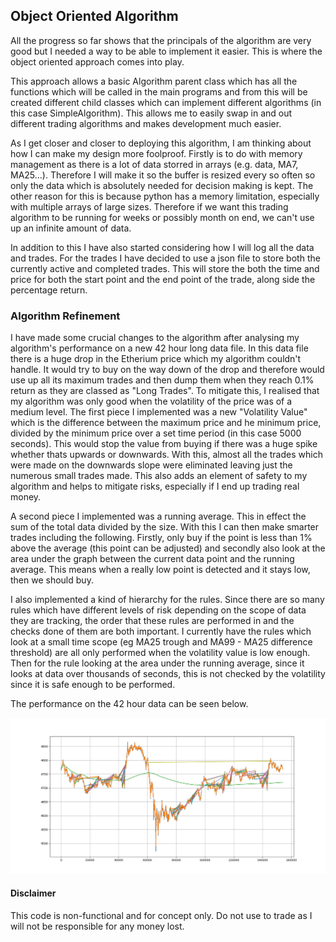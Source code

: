 ## Object Oriented Algorithm

All the progress so far shows that the principals of the algorithm are very good but I needed a way to be able to implement it easier. This is where the object oriented approach comes into play.

This approach allows a basic Algorithm parent class which has all the functions which will be called in the main programs and from this will be created different child classes which can implement different algorithms (in this case SimpleAlgorithm). This allows me to easily swap in and out different trading algorithms and makes development much easier. 

As I get closer and closer to deploying this algorithm, I am thinking about how I can make my design more foolproof. Firstly is to do with memory management as there is a lot of data storred in arrays (e.g. data, MA7, MA25...). Therefore I will make it so the buffer is resized every so often so only the data which is absolutely needed for decision making is kept. The other reason for this is because python has a memory limitation, especially with multiple arrays of large sizes. Therefore if we want this trading algorithm to be running for weeks or possibly month on end, we can't use up an infinite amount of data.

In addition to this I have also started considering how I will log all the data and trades. For the trades I have decided to use a json file to store both the currently active and completed trades. This will store the both the time and price for both the start point and the end point of the trade, along side the percentage return.

### Algorithm Refinement

I have made some crucial changes to the algorithm after analysing my algorithm's performance on a new 42 hour long data file. In this data file there is a huge drop in the Etherium price which my algorithm couldn't handle. It would try to buy on the way down of the drop and therefore would use up all its maximum trades and then dump them when they reach 0.1% return as they are classed as "Long Trades". To mitigate this, I realised that my algorithm was only good when the volatility of the price was of a medium level. The first piece I implemented was a new "Volatility Value" which is the difference between the maximum price and he minimum price, divided by the minimum price over a set time period (in this case 5000 seconds). This would stop the value from buying if there was a huge spike whether thats upwards or downwards. With this, almost all the trades which were made on the downwards slope were eliminated leaving just the numerous small trades made. This also adds an element of safety to my algorithm and helps to mitigate risks, especially if I end up trading real money.

A second piece I implemented was a running average. This in effect the sum of the total data divided by the size. With this I can then make smarter trades including the following. Firstly, only buy if the point is less than 1% above the average (this point can be adjusted) and secondly also look at the area under the graph between the current data point and the running average. This means when a really low point is detected and it stays low, then we should buy.

I also implemented a kind of hierarchy for the rules. Since there are so many rules which have different levels of risk depending on the scope of data they are tracking, the order that these rules are performed in and the checks done of them are both important. I currently have the rules which look at a small time scope (eg MA25 trough and MA99 - MA25 difference threshold) are all only performed when the volatility value is low enough. Then for the rule looking at the area under the running average, since it looks at data over thousands of seconds, this is not checked by the volatility since it is safe enough to be performed.

The performance on the 42 hour data can be seen below.

<p align="center"><img src="https://github.com/jamesstocktonj1/Crypto/blob/main/media/updated_rules.png"></p>


#### Disclaimer
This code is non-functional and for concept only. Do not use to trade as I will not be responsible for any money lost.
